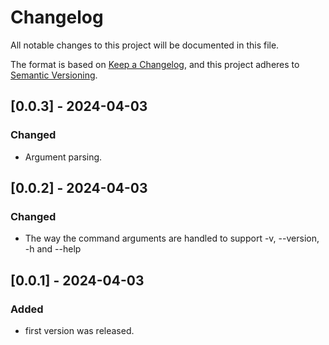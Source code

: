 # Changelog

All notable changes to this project will be documented in this file.

The format is based on [Keep a Changelog](https://keepachangelog.com/en/1.0.0/),
and this project adheres to [Semantic Versioning](https://semver.org/spec/v2.0.0.html).

## [0.0.3] - 2024-04-03

### Changed

- Argument parsing.

## [0.0.2] - 2024-04-03

### Changed

- The way the command arguments are handled to support -v, --version, -h and --help

## [0.0.1] - 2024-04-03

### Added

- first version was released.
